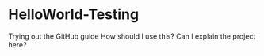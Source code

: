# HelloWorld-Testing
Trying out the GitHub guide
How should I use this?  Can I explain the project here?
